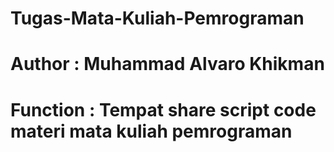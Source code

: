 # Tugas-Mata-Kuliah-Pemrograman
# Author    : Muhammad Alvaro Khikman
# Function  : Tempat share script code materi mata kuliah pemrograman
